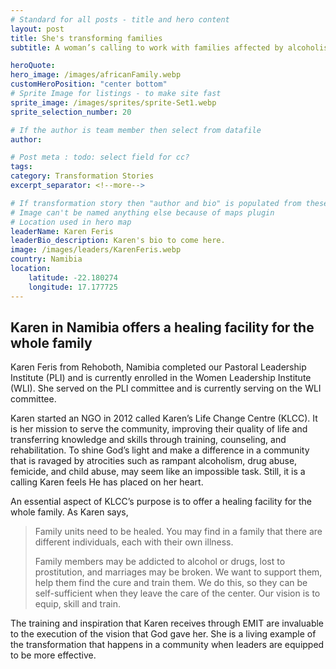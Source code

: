 ```yaml
---
# Standard for all posts - title and hero content
layout: post
title: She's transforming families
subtitle: A woman’s calling to work with families affected by alcoholism, drug abuse, femicide, and child abuse

heroQuote:
hero_image: /images/africanFamily.webp
customHeroPosition: "center bottom"
# Sprite Image for listings - to make site fast
sprite_image: /images/sprites/sprite-Set1.webp
sprite_selection_number: 20

# If the author is team member then select from datafile
author:

# Post meta : todo: select field for cc?
tags:
category: Transformation Stories
excerpt_separator: <!--more-->

# If transformation story then "author and bio" is populated from these fields
# Image can't be named anything else because of maps plugin
# Location used in hero map
leaderName: Karen Feris
leaderBio_description: Karen's bio to come here.
image: /images/leaders/KarenFeris.webp
country: Namibia
location:
    latitude: -22.180274
    longitude: 17.177725
---
```

## Karen in Namibia offers a healing facility for the whole family

Karen Feris from Rehoboth, Namibia completed our Pastoral Leadership Institute (PLI) and is currently enrolled in the Women Leadership Institute (WLI). She served on the PLI committee and is currently serving on the WLI committee.

Karen started an NGO in 2012 called Karen’s Life Change Centre (KLCC). It is her mission to serve the community, improving their quality of life and transferring knowledge and skills through training, counseling, and rehabilitation.
To shine God’s light and make a difference in a community that is ravaged by atrocities such as rampant alcoholism, drug abuse, femicide, and child abuse, may seem like an impossible task. Still, it is a calling Karen feels He has placed on her heart.

An essential aspect of KLCC’s purpose is to offer a healing facility for the whole family. As Karen says,

> Family units need to be healed. You may find in a family that there are different individuals, each with their own illness.
>
> Family members may be addicted to alcohol or drugs, lost to prostitution, and marriages may be broken. We want to support them, help them find the cure and train them. We do this, so they can be self-sufficient when they leave the care of the center. Our vision is to equip, skill and train.

The training and inspiration that Karen receives through EMIT are invaluable to the execution of the vision that God gave her. She is a living example of the transformation that happens in a community when leaders are equipped to be more effective.